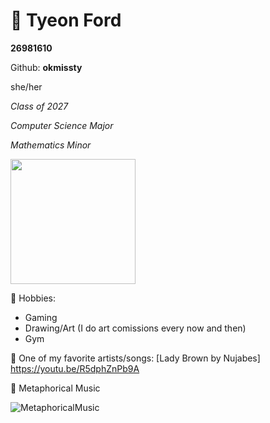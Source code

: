 # 🌻 Tyeon Ford
**26981610**

Github: **okmissty** 

she/her

*Class of 2027*

*Computer Science Major*

*Mathematics Minor*


<img src="https://github.com/user-attachments/assets/173f1265-5961-46b9-ada7-6660e1384bdf" width="200" height="200">

🌻 Hobbies:
- Gaming
- Drawing/Art (I do art comissions every now and then)
- Gym 

🌻 One of my favorite artists/songs:
[Lady Brown by Nujabes] https://youtu.be/R5dphZnPb9A

🌻 Metaphorical Music

![MetaphoricalMusic](https://github.com/user-attachments/assets/92c14547-1ada-4db5-90f9-879b255532c6)
